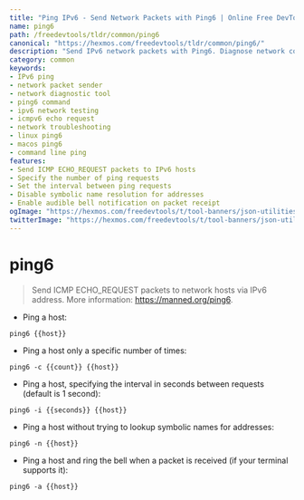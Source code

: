 ```yaml
---
title: "Ping IPv6 - Send Network Packets with Ping6 | Online Free DevTools by Hexmos"
name: ping6
path: /freedevtools/tldr/common/ping6
canonical: "https://hexmos.com/freedevtools/tldr/common/ping6/"
description: "Send IPv6 network packets with Ping6. Diagnose network connectivity and measure round-trip time. Free online tool, no registration required."
category: common
keywords:
- IPv6 ping
- network packet sender
- network diagnostic tool
- ping6 command
- ipv6 network testing
- icmpv6 echo request
- network troubleshooting
- linux ping6
- macos ping6
- command line ping
features:
- Send ICMP ECHO_REQUEST packets to IPv6 hosts
- Specify the number of ping requests
- Set the interval between ping requests
- Disable symbolic name resolution for addresses
- Enable audible bell notification on packet receipt
ogImage: "https://hexmos.com/freedevtools/t/tool-banners/json-utilities-banner.png"
twitterImage: "https://hexmos.com/freedevtools/t/tool-banners/json-utilities-banner.png"
---
```


# ping6

> Send ICMP ECHO_REQUEST packets to network hosts via IPv6 address.
> More information: <https://manned.org/ping6>.

- Ping a host:

`ping6 {{host}}`

- Ping a host only a specific number of times:

`ping6 -c {{count}} {{host}}`

- Ping a host, specifying the interval in seconds between requests (default is 1 second):

`ping6 -i {{seconds}} {{host}}`

- Ping a host without trying to lookup symbolic names for addresses:

`ping6 -n {{host}}`

- Ping a host and ring the bell when a packet is received (if your terminal supports it):

`ping6 -a {{host}}`
